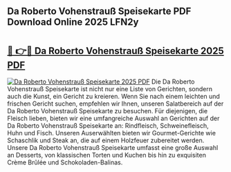 ## Da Roberto Vohenstrauß Speisekarte PDF Download Online 2025 LFN2y

# <h2><a href="http://gc99qqx.nevu.top/?p=Da+Roberto+Vohenstrau%c3%9f+Speisekarte">🔗 👉🔴 Da Roberto Vohenstrauß Speisekarte 2025 PDF</a></h2>

[![Da Roberto Vohenstrauß Speisekarte 2025 PDF](https://i.imgur.com/dBaPXMq.png)](http://gc99qqx.nevu.top/?p=Da+Roberto+Vohenstrau%c3%9f+Speisekarte)
Die Da Roberto Vohenstrauß Speisekarte ist nicht nur eine Liste von Gerichten, sondern auch die Kunst, ein Gericht zu kreieren. Wenn Sie nach einem leichten und frischen Gericht suchen, empfehlen wir Ihnen, unseren Salatbereich auf der Da Roberto Vohenstrauß Speisekarte zu besuchen. Für diejenigen, die Fleisch lieben, bieten wir eine umfangreiche Auswahl an Gerichten auf der Da Roberto Vohenstrauß Speisekarte an: Rindfleisch, Schweinefleisch, Huhn und Fisch. Unseren Auserwählten bieten wir Gourmet-Gerichte wie Schaschlik und Steak an, die auf einem Holzfeuer zubereitet werden. Unsere Da Roberto Vohenstrauß Speisekarte umfasst eine große Auswahl an Desserts, von klassischen Torten und Kuchen bis hin zu exquisiten Crème Brûlée und Schokoladen-Balinas.
